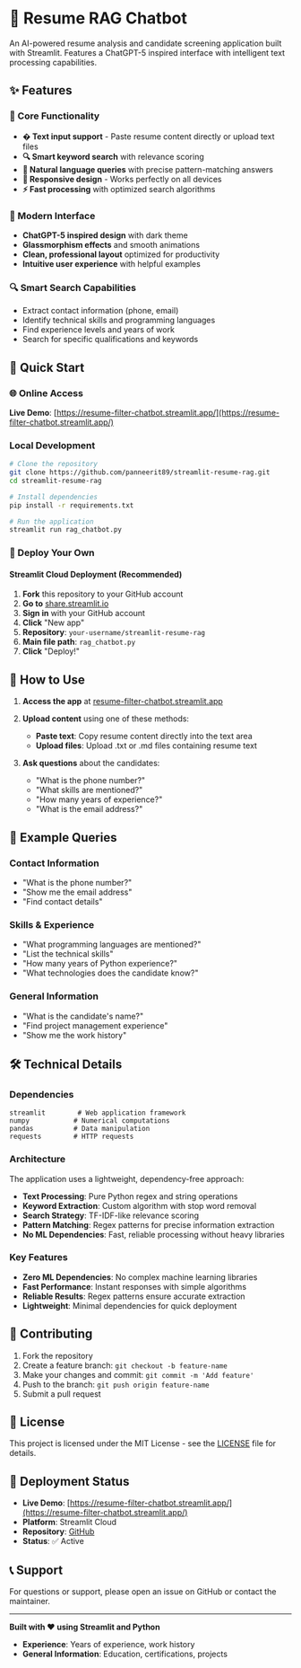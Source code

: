 # 🤖 Resume RAG Chatbot

An AI-powered resume analysis and candidate screening application built with Streamlit. Features a ChatGPT-5 inspired interface with intelligent text processing capabilities.

## ✨ Features

### 🎯 Core Functionality
- **� Text input support** - Paste resume content directly or upload text files
- **🔍 Smart keyword search** with relevance scoring
- **💬 Natural language queries** with precise pattern-matching answers
- **📱 Responsive design** - Works perfectly on all devices
- **⚡ Fast processing** with optimized search algorithms

### 🎨 Modern Interface
- **ChatGPT-5 inspired design** with dark theme
- **Glassmorphism effects** and smooth animations
- **Clean, professional layout** optimized for productivity
- **Intuitive user experience** with helpful examples

### 🔍 Smart Search Capabilities
- Extract contact information (phone, email)
- Identify technical skills and programming languages
- Find experience levels and years of work
- Search for specific qualifications and keywords

## 🚀 Quick Start

### 🌐 Online Access
**Live Demo**: [https://resume-filter-chatbot.streamlit.app/](https://resume-filter-chatbot.streamlit.app/)

### Local Development
```bash
# Clone the repository
git clone https://github.com/panneerit89/streamlit-resume-rag.git
cd streamlit-resume-rag

# Install dependencies
pip install -r requirements.txt

# Run the application
streamlit run rag_chatbot.py
```

### 🚀 Deploy Your Own

#### Streamlit Cloud Deployment (Recommended)
1. **Fork** this repository to your GitHub account
2. **Go to** [share.streamlit.io](https://share.streamlit.io)
3. **Sign in** with your GitHub account
4. **Click** "New app"
5. **Repository**: `your-username/streamlit-resume-rag`
6. **Main file path**: `rag_chatbot.py`
7. **Click** "Deploy!"
## 📖 How to Use

1. **Access the app** at [resume-filter-chatbot.streamlit.app](https://resume-filter-chatbot.streamlit.app/)

2. **Upload content** using one of these methods:
   - **Paste text**: Copy resume content directly into the text area
   - **Upload files**: Upload .txt or .md files containing resume text

3. **Ask questions** about the candidates:
   - "What is the phone number?"
   - "What skills are mentioned?"
   - "How many years of experience?"
   - "What is the email address?"

## 🎯 Example Queries

### Contact Information
- "What is the phone number?"
- "Show me the email address"
- "Find contact details"

### Skills & Experience
- "What programming languages are mentioned?"
- "List the technical skills"
- "How many years of Python experience?"
- "What technologies does the candidate know?"

### General Information
- "What is the candidate's name?"
- "Find project management experience"
- "Show me the work history"

## 🛠️ Technical Details

### Dependencies
```
streamlit        # Web application framework
numpy           # Numerical computations
pandas          # Data manipulation
requests        # HTTP requests
```

### Architecture
The application uses a lightweight, dependency-free approach:
- **Text Processing**: Pure Python regex and string operations
- **Keyword Extraction**: Custom algorithm with stop word removal
- **Search Strategy**: TF-IDF-like relevance scoring
- **Pattern Matching**: Regex patterns for precise information extraction
- **No ML Dependencies**: Fast, reliable processing without heavy libraries

### Key Features
- **Zero ML Dependencies**: No complex machine learning libraries
- **Fast Performance**: Instant responses with simple algorithms
- **Reliable Results**: Regex patterns ensure accurate extraction
- **Lightweight**: Minimal dependencies for quick deployment

## 🤝 Contributing

1. Fork the repository
2. Create a feature branch: `git checkout -b feature-name`
3. Make your changes and commit: `git commit -m 'Add feature'`
4. Push to the branch: `git push origin feature-name`
5. Submit a pull request

## 📝 License

This project is licensed under the MIT License - see the [LICENSE](LICENSE) file for details.

## 🚀 Deployment Status

- **Live Demo**: [https://resume-filter-chatbot.streamlit.app/](https://resume-filter-chatbot.streamlit.app/)
- **Platform**: Streamlit Cloud
- **Repository**: [GitHub](https://github.com/panneerit89/streamlit-resume-rag)
- **Status**: ✅ Active

## 📞 Support

For questions or support, please open an issue on GitHub or contact the maintainer.

---

**Built with ❤️ using Streamlit and Python**
- **Experience**: Years of experience, work history
- **General Information**: Education, certifications, projects
